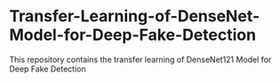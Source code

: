 # Transfer-Learning-of-DenseNet-Model-for-Deep-Fake-Detection
This repository contains the transfer learning of DenseNet121 Model for Deep Fake Detection

